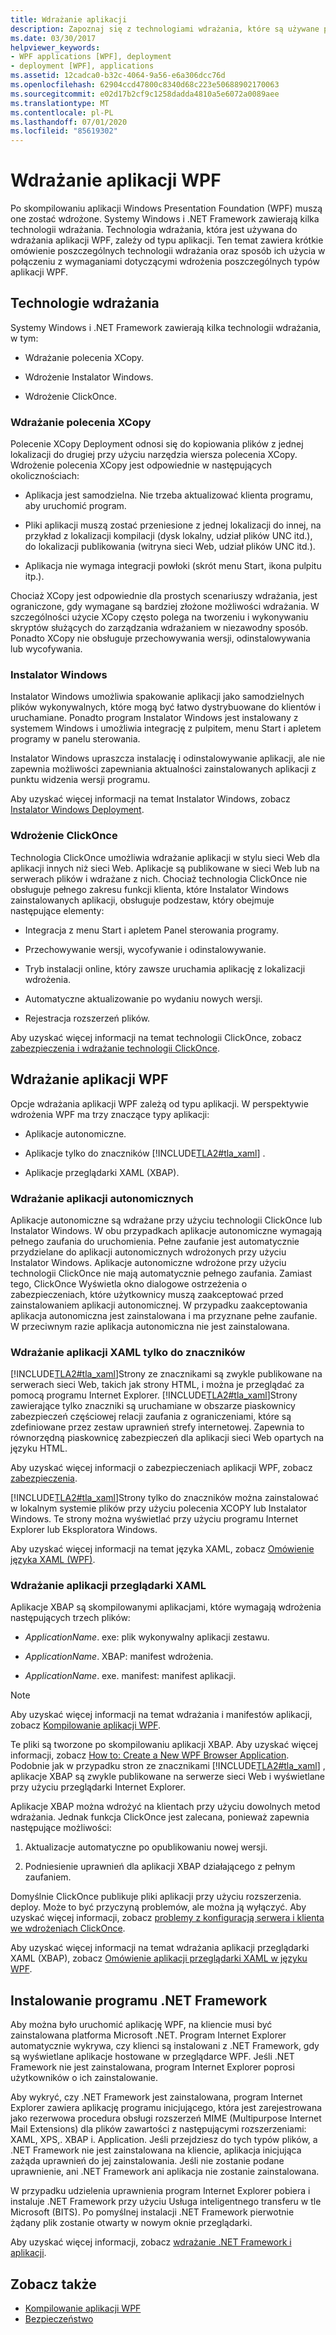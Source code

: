 ```yaml
---
title: Wdrażanie aplikacji
description: Zapoznaj się z technologiami wdrażania, które są używane przez system Windows i .NET Framework do aplikacji Windows Presentation Foundation (WPF).
ms.date: 03/30/2017
helpviewer_keywords:
- WPF applications [WPF], deployment
- deployment [WPF], applications
ms.assetid: 12cadca0-b32c-4064-9a56-e6a306dcc76d
ms.openlocfilehash: 62904ccd47800c8340d68c223e50688902170063
ms.sourcegitcommit: e02d17b2cf9c1258dadda4810a5e6072a0089aee
ms.translationtype: MT
ms.contentlocale: pl-PL
ms.lasthandoff: 07/01/2020
ms.locfileid: "85619302"
---
```

# <a name="deploy-a-wpf-application"></a>Wdrażanie aplikacji WPF

Po skompilowaniu aplikacji Windows Presentation Foundation (WPF) muszą one zostać wdrożone. Systemy Windows i .NET Framework zawierają kilka technologii wdrażania. Technologia wdrażania, która jest używana do wdrażania aplikacji WPF, zależy od typu aplikacji. Ten temat zawiera krótkie omówienie poszczególnych technologii wdrażania oraz sposób ich użycia w połączeniu z wymaganiami dotyczącymi wdrożenia poszczególnych typów aplikacji WPF.

<a name="Deployment_Technologies"></a>
## <a name="deployment-technologies"></a>Technologie wdrażania  
 Systemy Windows i .NET Framework zawierają kilka technologii wdrażania, w tym:  
  
- Wdrażanie polecenia XCopy.  
  
- Wdrożenie Instalator Windows.  
  
- Wdrożenie ClickOnce.  
  
<a name="XCopy_Deployment"></a>
### <a name="xcopy-deployment"></a>Wdrażanie polecenia XCopy  
 Polecenie XCopy Deployment odnosi się do kopiowania plików z jednej lokalizacji do drugiej przy użyciu narzędzia wiersza polecenia XCopy. Wdrożenie polecenia XCopy jest odpowiednie w następujących okolicznościach:  
  
- Aplikacja jest samodzielna. Nie trzeba aktualizować klienta programu, aby uruchomić program.  
  
- Pliki aplikacji muszą zostać przeniesione z jednej lokalizacji do innej, na przykład z lokalizacji kompilacji (dysk lokalny, udział plików UNC itd.), do lokalizacji publikowania (witryna sieci Web, udział plików UNC itd.).  
  
- Aplikacja nie wymaga integracji powłoki (skrót menu Start, ikona pulpitu itp.).  
  
 Chociaż XCopy jest odpowiednie dla prostych scenariuszy wdrażania, jest ograniczone, gdy wymagane są bardziej złożone możliwości wdrażania. W szczególności użycie XCopy często polega na tworzeniu i wykonywaniu skryptów służących do zarządzania wdrażaniem w niezawodny sposób. Ponadto XCopy nie obsługuje przechowywania wersji, odinstalowywania lub wycofywania.  
  
<a name="Windows_Installer"></a>
### <a name="windows-installer"></a>Instalator Windows  
 Instalator Windows umożliwia spakowanie aplikacji jako samodzielnych plików wykonywalnych, które mogą być łatwo dystrybuowane do klientów i uruchamiane. Ponadto program Instalator Windows jest instalowany z systemem Windows i umożliwia integrację z pulpitem, menu Start i apletem programy w panelu sterowania.  
  
 Instalator Windows upraszcza instalację i odinstalowywanie aplikacji, ale nie zapewnia możliwości zapewniania aktualności zainstalowanych aplikacji z punktu widzenia wersji programu.  
  
 Aby uzyskać więcej informacji na temat Instalator Windows, zobacz [Instalator Windows Deployment](/visualstudio/deployment/deploying-applications-services-and-components#create-an-installer-package-windows-desktop).
  
<a name="ClickOnce_Deployment"></a>
### <a name="clickonce-deployment"></a>Wdrożenie ClickOnce  
 Technologia ClickOnce umożliwia wdrażanie aplikacji w stylu sieci Web dla aplikacji innych niż sieci Web. Aplikacje są publikowane w sieci Web lub na serwerach plików i wdrażane z nich. Chociaż technologia ClickOnce nie obsługuje pełnego zakresu funkcji klienta, które Instalator Windows zainstalowanych aplikacji, obsługuje podzestaw, który obejmuje następujące elementy:  
  
- Integracja z menu Start i apletem Panel sterowania programy.  
  
- Przechowywanie wersji, wycofywanie i odinstalowywanie.  
  
- Tryb instalacji online, który zawsze uruchamia aplikację z lokalizacji wdrożenia.  
  
- Automatyczne aktualizowanie po wydaniu nowych wersji.  
  
- Rejestracja rozszerzeń plików.  
  
 Aby uzyskać więcej informacji na temat technologii ClickOnce, zobacz [zabezpieczenia i wdrażanie technologii ClickOnce](/visualstudio/deployment/clickonce-security-and-deployment).  
  
<a name="Deploying_WPF_Applications"></a>
## <a name="deploying-wpf-applications"></a>Wdrażanie aplikacji WPF  
 Opcje wdrażania aplikacji WPF zależą od typu aplikacji. W perspektywie wdrożenia WPF ma trzy znaczące typy aplikacji:  
  
- Aplikacje autonomiczne.  
  
- Aplikacje tylko do znaczników [!INCLUDE[TLA2#tla_xaml](../../../../includes/tla2sharptla-xaml-md.md)] .  
  
- Aplikacje przeglądarki XAML (XBAP).  
  
<a name="Deploying_Standalone_Applications"></a>
### <a name="deploying-standalone-applications"></a>Wdrażanie aplikacji autonomicznych  
 Aplikacje autonomiczne są wdrażane przy użyciu technologii ClickOnce lub Instalator Windows. W obu przypadkach aplikacje autonomiczne wymagają pełnego zaufania do uruchomienia. Pełne zaufanie jest automatycznie przydzielane do aplikacji autonomicznych wdrożonych przy użyciu Instalator Windows. Aplikacje autonomiczne wdrożone przy użyciu technologii ClickOnce nie mają automatycznie pełnego zaufania. Zamiast tego, ClickOnce Wyświetla okno dialogowe ostrzeżenia o zabezpieczeniach, które użytkownicy muszą zaakceptować przed zainstalowaniem aplikacji autonomicznej. W przypadku zaakceptowania aplikacja autonomiczna jest zainstalowana i ma przyznane pełne zaufanie. W przeciwnym razie aplikacja autonomiczna nie jest zainstalowana.  
  
<a name="Deploying_Markup_Only_XAML_Applications"></a>
### <a name="deploying-markup-only-xaml-applications"></a>Wdrażanie aplikacji XAML tylko do znaczników  
 [!INCLUDE[TLA2#tla_xaml](../../../../includes/tla2sharptla-xaml-md.md)]Strony ze znacznikami są zwykle publikowane na serwerach sieci Web, takich jak strony HTML, i można je przeglądać za pomocą programu Internet Explorer. [!INCLUDE[TLA2#tla_xaml](../../../../includes/tla2sharptla-xaml-md.md)]Strony zawierające tylko znaczniki są uruchamiane w obszarze piaskownicy zabezpieczeń częściowej relacji zaufania z ograniczeniami, które są zdefiniowane przez zestaw uprawnień strefy internetowej. Zapewnia to równorzędną piaskownicę zabezpieczeń dla aplikacji sieci Web opartych na języku HTML.  
  
 Aby uzyskać więcej informacji o zabezpieczeniach aplikacji WPF, zobacz [zabezpieczenia](../security-wpf.md).  
  
 [!INCLUDE[TLA2#tla_xaml](../../../../includes/tla2sharptla-xaml-md.md)]Strony tylko do znaczników można zainstalować w lokalnym systemie plików przy użyciu polecenia XCOPY lub Instalator Windows. Te strony można wyświetlać przy użyciu programu Internet Explorer lub Eksploratora Windows.  
  
 Aby uzyskać więcej informacji na temat języka XAML, zobacz [Omówienie języka XAML (WPF)](../../../desktop-wpf/fundamentals/xaml.md).  
  
<a name="Deploying_XAML_Browser_Applications"></a>
### <a name="deploying-xaml-browser-applications"></a>Wdrażanie aplikacji przeglądarki XAML  
 Aplikacje XBAP są skompilowanymi aplikacjami, które wymagają wdrożenia następujących trzech plików:  
  
- *ApplicationName*. exe: plik wykonywalny aplikacji zestawu.  
  
- *ApplicationName*. XBAP: manifest wdrożenia.  
  
- *ApplicationName*. exe. manifest: manifest aplikacji.  
  
> [!NOTE]
> Aby uzyskać więcej informacji na temat wdrażania i manifestów aplikacji, zobacz [Kompilowanie aplikacji WPF](building-a-wpf-application-wpf.md).  
  
 Te pliki są tworzone po skompilowaniu aplikacji XBAP. Aby uzyskać więcej informacji, zobacz [How to: Create a New WPF Browser Application](https://docs.microsoft.com/previous-versions/visualstudio/visual-studio-2010/bb628663(v=vs.100)). Podobnie jak w przypadku stron ze znacznikami [!INCLUDE[TLA2#tla_xaml](../../../../includes/tla2sharptla-xaml-md.md)] , aplikacje XBAP są zwykle publikowane na serwerze sieci Web i wyświetlane przy użyciu przeglądarki Internet Explorer.  
  
 Aplikacje XBAP można wdrożyć na klientach przy użyciu dowolnych metod wdrażania. Jednak funkcja ClickOnce jest zalecana, ponieważ zapewnia następujące możliwości:  
  
1. Aktualizacje automatyczne po opublikowaniu nowej wersji.  
  
2. Podniesienie uprawnień dla aplikacji XBAP działającego z pełnym zaufaniem.  
  
 Domyślnie ClickOnce publikuje pliki aplikacji przy użyciu rozszerzenia. deploy. Może to być przyczyną problemów, ale można ją wyłączyć. Aby uzyskać więcej informacji, zobacz [problemy z konfiguracją serwera i klienta we wdrożeniach ClickOnce](/visualstudio/deployment/server-and-client-configuration-issues-in-clickonce-deployments).  
  
 Aby uzyskać więcej informacji na temat wdrażania aplikacji przeglądarki XAML (XBAP), zobacz [Omówienie aplikacji przeglądarki XAML w języku WPF](wpf-xaml-browser-applications-overview.md).  
  
<a name="Installing__NET_Framework_3_0"></a>
## <a name="installing-the-net-framework"></a>Instalowanie programu .NET Framework  
 Aby można było uruchomić aplikację WPF, na kliencie musi być zainstalowana platforma Microsoft .NET. Program Internet Explorer automatycznie wykrywa, czy klienci są instalowani z .NET Framework, gdy są wyświetlane aplikacje hostowane w przeglądarce WPF. Jeśli .NET Framework nie jest zainstalowana, program Internet Explorer poprosi użytkowników o ich zainstalowanie.  
  
 Aby wykryć, czy .NET Framework jest zainstalowana, program Internet Explorer zawiera aplikację programu inicjującego, która jest zarejestrowana jako rezerwowa procedura obsługi rozszerzeń MIME (Multipurpose Internet Mail Extensions) dla plików zawartości z następującymi rozszerzeniami: XAML, XPS,. XBAP i. Application. Jeśli przejdziesz do tych typów plików, a .NET Framework nie jest zainstalowana na kliencie, aplikacja inicjująca zażąda uprawnień do jej zainstalowania. Jeśli nie zostanie podane uprawnienie, ani .NET Framework ani aplikacja nie zostanie zainstalowana.  
  
 W przypadku udzielenia uprawnienia program Internet Explorer pobiera i instaluje .NET Framework przy użyciu Usługa inteligentnego transferu w tle Microsoft (BITS). Po pomyślnej instalacji .NET Framework pierwotnie żądany plik zostanie otwarty w nowym oknie przeglądarki.  
  
 Aby uzyskać więcej informacji, zobacz [wdrażanie .NET Framework i aplikacji](../../deployment/index.md).  
  
## <a name="see-also"></a>Zobacz także

- [Kompilowanie aplikacji WPF](building-a-wpf-application-wpf.md)
- [Bezpieczeństwo](../security-wpf.md)
